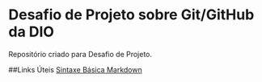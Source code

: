 # Desafio de Projeto sobre Git/GitHub da DIO
Repositório criado para Desafio de Projeto.


##Links Úteis
[Sintaxe Básica Markdown](https://www.markdownguide.org/basic-syntax/)
